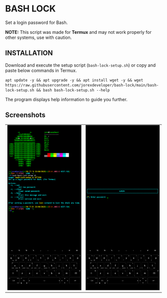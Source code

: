 # BASH LOCK

Set a login password for Bash.

**NOTE:** This script was made for **Termux** and may not work properly for other systems, use with caution.

## INSTALLATION

Download and execute the setup script (`bash-lock-setup.sh`) or copy and paste below commands in Termux.

```
apt update -y && apt upgrade -y && apt install wget -y && wget https://raw.githubusercontent.com/jorexdeveloper/bash-lock/main/bash-lock-setup.sh && bash bash-lock-setup.sh --help
```

The program displays help information to guide you further.

## Screenshots

|  |  |
|--|--|
|![img](./Screenshots/1.png)|![img](./Screenshots/2.png)|
